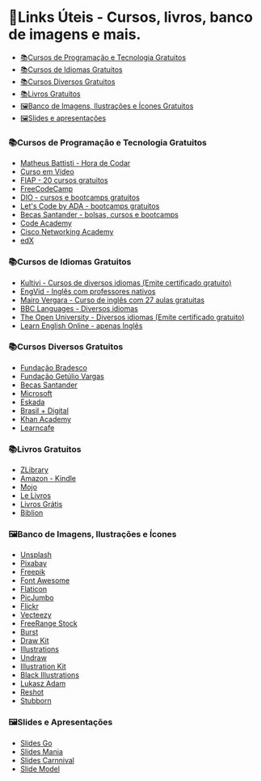 # :pushpin:Links Úteis - Cursos, livros, banco de imagens e mais.

* [:books:Cursos de Programação e Tecnologia Gratuitos ](https://github.com/thais4rauj0/links-uteis/edit/main/README.md#bookscursos-de-programa%C3%A7%C3%A3o-e-tecnologia-gratuitos)
* [:books:Cursos de Idiomas Gratuitos](https://github.com/thais4rauj0/links-uteis/edit/main/README.md#bookscursos-de-idiomas-gratuitos)
* [:books:Cursos Diversos Gratuitos](https://github.com/thais4rauj0/links-uteis/edit/main/README.md#bookscursos-diversos-e-gratuitos)
* [:books:Livros Gratuitos](https://github.com/thais4rauj0/links-uteis/edit/main/README.md#bookslivros-gratuitos)
* [:framed_picture:Banco de Imagens, Ilustrações e Ícones Gratuitos](https://github.com/thais4rauj0/links-uteis/edit/main/README.md#framed_picturebanco-de-imagens-ilustra%C3%A7%C3%B5es-e-%C3%ADcones-gratuitos)
* [:framed_picture:Slides e apresentações](https://github.com/thais4rauj0/links-uteis/edit/main/README.md#framed_pictureslides-e-apresenta%C3%A7%C3%B5es)


### :books:Cursos de Programação e Tecnologia Gratuitos 

<ul>
<li><a href="https://www.youtube.com/c/MatheusBattisti/playlists">Matheus Battisti - Hora de Codar<a></li>
<li><a href="https://www.youtube.com/c/CursoemV%C3%ADdeo/playlists">Curso em Vídeo<a></li>
<li><a href="https://www.fiap.com.br/2022/06/06/fiap-disponibilza-20-cursos-gratuitos-nas-areas-de-tecnologia-e-negocios/">FIAP - 20 cursos gratuitos</li>
<li><a href="https://www.freecodecamp.org/learn">FreeCodeCamp</li>
<li><a href="https://www.dio.me/">DIO - cursos e bootcamps gratuitos</li>
<li><a href="https://letscode.com.br/">Let's Code by ADA - bootcamps gratuitos</a></li>
<li><a href="">Becas Santander - bolsas, cursos e bootcamps</a></li>
<li><a href="https://www.codecademy.com/catalog">Code Academy</a></li>
<li><a href="https://www.cisco.com/c/pt_br/training-events/networking-academy/women-rock-it/courses.html">Cisco Networking Academy</a></li>
<li><a href="https://www.edx.org/">edX</a></li>
</ul>

### :books:Cursos de Idiomas Gratuitos

<ul>
<li><a href="https://kultivi.com/cursos/idiomas">Kultivi - Cursos de diversos idiomas (Emite certificado gratuito)<a></li>
<li><a href="https://www.engvid.com/">EngVid - Inglês com professores nativos<a></li>
<li><a href="https://curso.mairovergara.com/cadastro-gratuito/ingles?utm_source=google_search&utm_content=curso%20basico%20ingles&gclid=CjwKCAjwvNaYBhA3EiwACgndgsBg0_799ddHo46fQ9aGo_8_6Y2LnFH0x8R4gZP15k-xG4895Kdk5xoC32cQAvD_BwE">Mairo Vergara - Curso de inglês com 27 aulas gratuitas</li>
<li><a href="https://www.bbc.co.uk/languages/index.shtml">BBC Languages - Diversos idiomas</li>
<li><a href="https://www.open.edu/openlearn/languages/free-courses">The Open University - Diversos idiomas (Emite certificado gratuito)</a></li>
<li><a href="https://learn-english-online.org/index.htm">Learn English Online - apenas Inglês</a></li>
</ul>

### :books:Cursos Diversos Gratuitos
<ul>
<li><a href="https://www.ev.org.br/cursos">Fundação Bradesco</a></li>
<li><a href="https://educacao-executiva.fgv.br/cursos/gratuitos">Fundação Getúlio Vargas</a></li>
<li><a href="https://www.becas-santander.com/pt_br/index.html">Becas Santander</a></li>
<li><a href="https://docs.microsoft.com/pt-br/learn/">Microsoft</a></li>
<li><a href="https://eskadauema.com/theme/olm/catalog.php">Eskada</a></li>
<li><a href="http://www.brasilmaisdigital.org.br/index.php/pt-br/">Brasil + Digital</a></li>
<li><a href="https://pt.khanacademy.org/">Khan Academy</a></li>
<li><a href="https://www.learncafe.com/cursos-gratis">Learncafe</a></li>
</ul>
 
### :books:Livros Gratuitos

<ul>
<li><a href="https://pt.b-ok.lat/">ZLibrary</a></li>
<li><a href="https://www.amazon.com.br/s?k=kindle+livros+gratuitos&i=digital-text&adgrpid=80232326046&gclid=CjwKCAjwvNaYBhA3EiwACgndgkUo4U0bPkkuRuqp7b0sNQd8Msi3D0NLoER-EkIvNq1u4zsPPsBzBBoCXksQAvD_BwE&hvadid=393033770551&hvdev=c&hvlocphy=1001777&hvnetw=g&hvqmt=e&hvrand=4867160316697180744&hvtargid=kwd-806955968803&hydadcr=5512_10808838&tag=hydrbrgk-20&ref=pd_sl_5v00qmb834_e">Amazon - Kindle</a></li>
<li><a href="https://mojo.org.br/ebooks/">Mojo</a></li>
<li><a href="https://lelivros.love/">Le Livros</a></li>
<li><a href="https://www.livrosgratis.com.br/">Livros Grátis</a></li>
<li><a href="https://bsp.org.br/biblion/">Biblion</a></li>
</ul>

### :framed_picture:Banco de Imagens, Ilustrações e Ícones
<ul>
<li><a href="https://unsplash.com/s/photos/traveller">Unsplash</a></li>
<li><a href="https://pixabay.com/pt/">Pixabay</a></li>
<li><a href="https://www.freepik.com/">Freepik</a></li>
<li><a href="https://fontawesome.com/icons">Font Awesome</a></li>
<li><a href="https://www.flaticon.com/">Flaticon</a></li>
<li><a href="https://picjumbo.com/">PicJumbo</a></li>
<li><a href="https://www.flickr.com/">Flickr</a></li>
<li><a href="https://pt.vecteezy.com/">Vecteezy</a></li>
<li><a href="https://freerangestock.com/popular_photos.php">FreeRange Stock</a></li>
<li><a href="https://www.shopify.com.br/burst">Burst</a></li>
<li><a href="https://drawkit.com/">Draw Kit</a></li>
<li><a href="https://illlustrations.co/">Illustrations</a></li>
<li><a href="https://undraw.co/illustrations">Undraw</a></li>
<li><a href="https://illustrationkit.com/">Illustration Kit</a></li>
<li><a href="https://www.blackillustrations.com/illustrations/the-office-hustle-illustration-pack-official">Black Illustrations</a></li>
<li><a href="https://lukaszadam.com/illustrations">Lukasz Adam</a></li>
<li><a href="https://www.reshot.com/">Reshot</li>
<li><a href="https://stubborn.fun/">Stubborn</a></li>
</ul>

### :framed_picture:Slides e Apresentações
<ul>
<li><a href="https://slidesgo.com/">Slides Go</a></li>
<li><a href="https://slidesmania.com/">Slides Mania</a></li>
<li><a href="https://www.slidescarnival.com/pt-br">Slides Carnnival</a></li>
<li><a href="https://slidemodel.com/google-slides/">Slide Model</a></li>
</ul>


